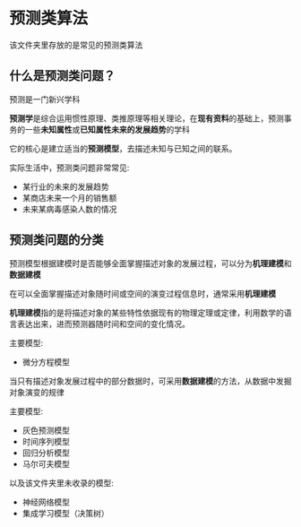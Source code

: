 # 预测类算法
该文件夹里存放的是常见的预测类算法

## 什么是预测类问题？
预测是一门新兴学科

**预测学**是综合运用惯性原理、类推原理等相关理论，在**现有资料**的基础上，预测事务的一些**未知属性**或**已知属性未来的发展趋势**的学科

它的核心是建立适当的**预测模型**，去描述未知与已知之间的联系。

实际生活中，预测类问题非常常见:
* 某行业的未来的发展趋势
* 某商店未来一个月的销售额
* 未来某病毒感染人数的情况

## 预测类问题的分类
预测模型根据建模时是否能够全面掌握描述对象的发展过程，可以分为**机理建模**和**数据建模**

在可以全面掌握描述对象随时间或空间的演变过程信息时，通常采用**机理建模**

**机理建模**指的是将描述对象的某些特性依据现有的物理定理或定律，利用数学的语言表达出来，进而预测器随时间和空间的变化情况。

主要模型:
* 微分方程模型

当只有描述对象发展过程中的部分数据时，可采用**数据建模**的方法，从数据中发掘对象演变的规律

主要模型:
* 灰色预测模型 
* 时间序列模型 
* 回归分析模型
* 马尔可夫模型

以及该文件夹里未收录的模型:
* 神经网络模型 
* 集成学习模型（决策树）

